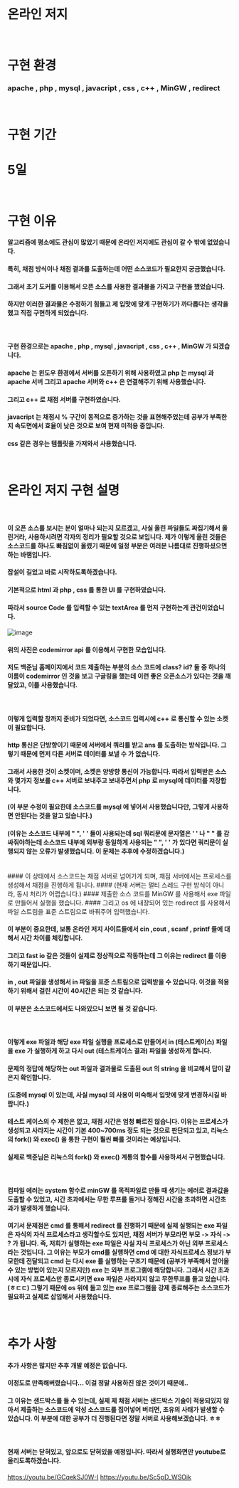 </br>

# 온라인 저지

</br>

# 구현 환경
### apache , php , mysql , javacript , css , c++ , MinGW , redirect
</br>

# 구현 기간
# 5일

</br>

# 구현 이유

#### 알고리즘에 평소에도 관심이 많았기 때문에 온라인 저지에도 관심이 갈 수 밖에 없었습니다.
#### 특히, 채점 방식이나 채점 결과를 도출하는데 어떤 소스코드가 필요한지 궁금했습니다.
#### 그래서 초기 도커를 이용해서 오픈 소스를 사용한 결과물을 가지고 구현을 했었습니다.
#### 하지만 이러한 결과물은 수정하기 힘들고 제 입맛에 맞게 구현하기가 까다롭다는 생각을 했고 직접 구현하게 되었습니다.

</br>

#### 구현 환경으로는 apache , php , mysql , javacript , css , c++ , MinGW 가 되겠습니다.
#### apache 는 윈도우 환경에서 서버를 오픈하기 위해 사용하였고 php 는 mysql 과 apache 서버 그리고 apache 서버와 c++ 은 연결해주기 위해 사용했습니다. 
#### 그리고 c++ 로 채점 서버를 구현하였습니다.
#### javacript 는 채점시 % 구간이 동적으로 증가하는 것을 표현해주었는데 공부가 부족한지 속도면에서 효율이 낮은 것으로 보여 현재 미적용 중입니다.
#### css 같은 경우는 템플릿을 가져와서 사용했습니다.

</br>

# 온라인 저지 구현 설명

</br>

#### 이 오픈 소스를 보시는 분이 얼마나 되는지 모르겠고, 사실 올린 파일들도 짜집기해서 올린거라, 사용하시려면 각자의 정리가 필요할 것으로 보입니다. 제가 이렇게 올린 것들은 소스코드를 하나도 빠짐없이 올렸기 때문에 일정 부분은 여러분 나름대로 진행하셨으면 하는 바램입니다.
#### 잡설이 길었고 바로 시작하도록하겠습니다.
#### 기본적으로 html 과 php , css 를 통한 UI 를 구현하였습니다.
#### 따라서 source Code 를 입력할 수 있는 textArea 를 먼저 구현하는게 관건이었습니다.

![image](https://user-images.githubusercontent.com/49302859/82625889-4db85000-9c21-11ea-87db-cd4af8094f4a.png)

#### 위의 사진은 codemirror api 를 이용해서 구현한 모습입니다.
#### 저도 백준님 홈페이지에서 코드 제출하는 부분의 소스 코드에 class? id? 둘 중 하나의 이름이 codemirror 인 것을 보고 구글링을 했는데 이런 좋은 오픈소스가 있다는 것을 깨달았고, 이를 사용했습니다.

</br>

#### 이렇게 입력할 창까지 준비가 되었다면, 소스코드 입력시에 c++ 로 통신할 수 있는 소켓이 필요합니다.
#### http 통신은 단방향이기 때문에 서버에서 쿼리를 받고 ans 를 도출하는 방식입니다. 그렇기 때문에 먼저 다른 서버로 데이터를 보낼 수 가 없습니다.
#### 그래서 사용한 것이 소켓이며, 소켓은 양방향 통신이 가능합니다. 따라서 입력받은 소스와 몇가지 정보를 c++ 서버로 보내주고 보내주면서 php 로 mysql에 데이터를 저장합니다. 
#### (이 부분 수정이 필요한데 소스코드를 mysql 에 넣어서 사용했습니다만, 그렇게 사용하면 안된다는 것을 알고 있습니다.)
#### (이유는 소스코드 내부에 " ", ' ' 들이 사용되는데 sql 쿼리문에 문자열은 ' ' 나 " " 를 감싸줘야하는데 소스코드 내부에 외부랑 동일하게 사용되는 " ", ' ' 가 있다면 쿼리문이 실행되지 않는 오류가 발생했습니다. 이 문제는 추후에 수정하겠습니다.)

</br>
#### 이 상태에서 소스코드는 채점 서버로 넘어가게 되며, 채점 서버에서는 프로세스를 생성해서 채점을 진행하게 됩니다.
#### (현재 서버는 멀티 스레드 구현 방식이 아니라, 동시 처리가 어렵습니다.)
#### 제출한 소스 코드를  MinGW 를 사용해서 exe 파일로 만들어서 실행을 했습니다.
#### 그리고 os 에 내장되어 있는 redirect 를 사용해서 파일 스트림을 표준 스트림으로 바꿔주어 입력했습니다.

#### 이 부분이 중요한데, 보통 온라인 저지 사이트들에서 cin ,cout , scanf , printf 들에 대해서 시간 차이를 체킹합니다.
#### 그리고 fast io 같은 것들이 실제로 정상적으로 작동하는데 그 이유는 redirect 를 이용하기 때문입니다. 
#### in , out 파일을 생성해서 in 파일을 표준 스트림으로 입력받을 수 있습니다. 이것을 적용하기 위해서 걸린 시간이 40시간은 되는 것 같습니다.
#### 이 부분은 소스코드에서도 나와있으니 보면 될 것 같습니다.

</br>

#### 이렇게 exe 파일과 해당 exe 파일 실행을 프로세스로 만들어서 in (테스트케이스) 파일을 exe 가 실행하게 하고 다시 out (테스트케이스 결과) 파일을 생성하게 합니다.
#### 문제의 정답에 해당하는 out 파일과 결과물로 도출된 out 의 string 을 비교해서 답이 같은지 확인합니다.
#### (도중에 mysql 이 있는데, 사실 mysql 의 사용이 미숙해서 입맛에 맞게 변경하시길 바랍니다.)
#### 테스트 케이스의 수 제한은 없고, 채점 시간은 엄청 빠르진 않습니다. 이유는 프로세스가 생성되고 사라지는 시간이 기본 400~700ms 정도 되는 것으로 판단되고 있고, 리눅스의 fork() 와 exec() 을 통한 구현이 훨씬 빠를 것이라는 예상입니다.
#### 실제로 백준님은 리눅스의 fork() 와 exec() 계통의 함수를 사용하셔서 구현했습니다.

</br>

#### 컴파일 에러는 system 함수로 minGW 를 목적파일로 만들 때 생기는 에러로 결과값을 도출할 수 있었고, 시간 초과에서는 무한 루프를 돌거나 정해진 시간을 초과하면 시간초과가 발생하게 했습니다.
#### 여기서 문제점은 cmd 를 통해서 redirect 를 진행하기 때문에 실제 실행되는 exe 파일은 자식의 자식 프로세스라고 생각할수도 있지만, 채점 서버가 부모라면 부모 -> 자식 -> ? 가 됩니다. 즉, 저희가 실행하는 exe 파일은 사실 자식 프로세스가 아닌 외부 프로세스라는 것입니다. 그 이유는 부모가 cmd를 실행하면 cmd 에 대한 자식프로세스 정보가 부모한데 전달되고 cmd 는 다시 exe 를 실행하는 구조기 때문에 (공부가 부족해서 얻어올 수 있는 방법이 있는지 모르지만) exe 는 외부 프로그램에 해당합니다. 그래서 시간 초과 시에 자식 프로세스만 종료시키면 exe 파일은 사라지지 않고 무한루프를 돌고 있습니다. (ㅎㄷㄷ) 그렇기 때문에 os 위에 돌고 있는 exe 프로그램을 강제 종료해주는 소스코드가 필요하고 실제로 삽입해서 사용했습니다. 

</br>

# 추가 사항
#### 추가 사항은 많지만 추후 개발 예정은 없습니다.
#### 이정도로 만족해버렸습니다... 이걸 정말 사용하진 않은 것이기 때문에..
#### 그 이유는 샌드박스를 들 수 있는데, 실제 제 채점 서버는 샌드박스 기술이 적용되있지 않아서 제출하는 소스코드에 악성 소스코드를 집어넣어 버리면, 초유의 사태가 발생할 수 있습니다. 이 부분에 대한 공부가 더 진행된다면 정말 서버로 사용해보겠습니다. ㅎㅎ


</br>

#### 현재 서버는 닫혀있고, 앞으로도 닫혀있을 예정입니다. 따라서 실행화면만 youtube로 올리도록하겠습니다.

https://youtu.be/GCqekSJ0W-I
https://youtu.be/Sc5pD_WSOik











